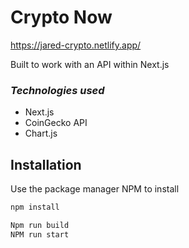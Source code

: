 # Crypto Now

https://jared-crypto.netlify.app/

Built to work with an API within Next.js 

### *Technologies used*

- Next.js
- CoinGecko API
-  Chart.js

## Installation 
Use the package manager NPM to install
```bash
npm install

Npm run build
NPM run start
```
